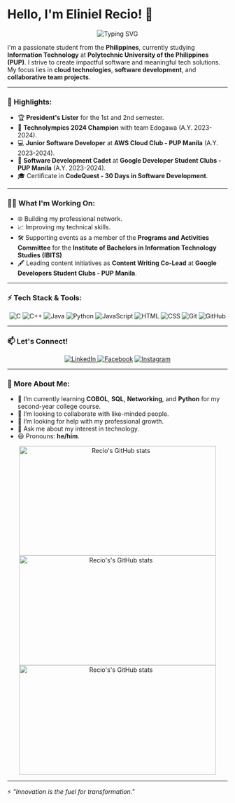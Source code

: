 # Hello, I'm Eliniel Recio! 👋

<p align="center">
  <img src="https://readme-typing-svg.demolab.com?font=Fira+Code&size=28&pause=1000&color=6A5ACD&center=true&vCenter=true&width=600&lines=Welcome+to+my+GitHub+Profile!+%F0%9F%91%8B;I+am+a+Software+Developer!+%F0%9F%92%BB;Let's+create+something+amazing!+%F0%9F%9A%80" alt="Typing SVG" />
</p>

I'm a passionate student from the **Philippines**, currently studying **Information Technology** at **Polytechnic University of the Philippines (PUP)**. I strive to create impactful software and meaningful tech solutions. My focus lies in **cloud technologies**, **software development**, and **collaborative team projects**.

---

### 🌟 Highlights:

- 🏆 **President's Lister** for the 1st and 2nd semester.
- 🥇 **Technolympics 2024 Champion** with team Edogawa (A.Y. 2023-2024).
- 💻 **Junior Software Developer** at **AWS Cloud Club - PUP Manila** (A.Y. 2023-2024).
- 🚀 **Software Development Cadet** at **Google Developer Student Clubs - PUP Manila** (A.Y. 2023-2024).
- 🎓 Certificate in **CodeQuest - 30 Days in Software Development**.

---

### 👨‍💻 What I'm Working On:

- 🌐 Building my professional network.
- 📈 Improving my technical skills.
- 🛠️ Supporting events as a member of the **Programs and Activities Committee** for the **Institute of Bachelors in Information Technology Studies (IBITS)**
- 🖋️ Leading content initiatives as **Content Writing Co-Lead** at **Google Developers Student Clubs - PUP Manila**.

---

### ⚡ Tech Stack & Tools:
<p align="center">
  <img src="https://img.shields.io/badge/Language-C-blue?logo=c&logoColor=white" alt="C" />
  <img src="https://img.shields.io/badge/Language-C++-00599C?logo=c%2B%2B&logoColor=white" alt="C++" />
  <img src="https://img.shields.io/badge/Language-Java-orange?logo=java&logoColor=white" alt="Java" />
  <img src="https://img.shields.io/badge/Language-Python-3776AB?logo=python&logoColor=white" alt="Python" />
  <img src="https://img.shields.io/badge/Language-JavaScript-F7DF1E?logo=javascript&logoColor=black" alt="JavaScript" />
  <img src="https://img.shields.io/badge/Frontend-HTML-orange?logo=html5&logoColor=white" alt="HTML" />
  <img src="https://img.shields.io/badge/Frontend-CSS-blue?logo=css3&logoColor=white" alt="CSS" />
  <img src="https://img.shields.io/badge/Tools-Git-F05032?logo=git&logoColor=white" alt="Git" />
  <img src="https://img.shields.io/badge/Tools-GitHub-181717?logo=github&logoColor=white" alt="GitHub"/>
</p>

---

### 📫 Let's Connect!

<p align="center">
  <a href="https://www.linkedin.com/in/recio-eliniel-932521291/"><img src="https://img.shields.io/badge/LinkedIn-blue?logo=linkedin&logoColor=white" alt="LinkedIn" </a>
  <a href="https://www.facebook.com/happyreshh?mibextid=LQQJ4d"><img src="https://img.shields.io/badge/Facebook-1877F2?logo=facebook&logoColor=white" alt="Facebook" /></a>
  <a href="https://www.instagram.com/happyresh?igsh=ZHF4OXpqNzh2am4x&utm_source=qr"><img src="https://img.shields.io/badge/Instagram-E4405F?logo=instagram&logoColor=white" alt="Instagram" /></a>
</p>

---

### 🔭 More About Me:

- 🌱 I’m currently learning **COBOL**, **SQL**, **Networking**, and **Python** for my second-year college course.
- 👯 I’m looking to collaborate with like-minded people.
- 🤔 I’m looking for help with my professional growth.
- 💬 Ask me about my interest in technology.
- 😄 Pronouns: **he/him**.

<p align="center">
  <img src="https://github-readme-stats.vercel.app/api?username=happyresh&theme=synthwave&show_icons=true&hide_border=true&count_private=true" alt="Recio's GitHub stats" width="450" height="250"/>
 <img src= "https://github-readme-stats.vercel.app/api/top-langs/?username=happyresh&theme=synthwave&show_icons=true&hide_border=true&layout=compact" alt="Recio's's GitHub stats" width="450" height="250"/>
  <img src= "https://github-readme-streak-stats.herokuapp.com/?user=happyresh&theme=synthwave&hide_border=true" alt="Recio's's GitHub stats" width="450" height="250"/>
</p>

---

⚡️ *"Innovation is the fuel for transformation."*
